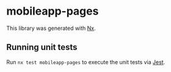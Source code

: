 # mobileapp-pages

This library was generated with [Nx](https://nx.dev).

## Running unit tests

Run `nx test mobileapp-pages` to execute the unit tests via [Jest](https://jestjs.io).

